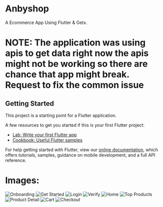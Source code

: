# Anbyshop

A Ecommerce App Using Flutter & Getx.

# NOTE: The application was using apis to get data right now the apis might not be working so there are chance that app might break. Request to fix the common issue

## Getting Started

This project is a starting point for a Flutter application.

A few resources to get you started if this is your first Flutter project:

- [Lab: Write your first Flutter app](https://flutter.dev/docs/get-started/codelab)
- [Cookbook: Useful Flutter samples](https://flutter.dev/docs/cookbook)

For help getting started with Flutter, view our
[online documentation](https://flutter.dev/docs), which offers tutorials,
samples, guidance on mobile development, and a full API reference.

# Images:

![Onboarding](https://github.com/abhishekdana1999/FlutterAnbyShop/blob/master/assets/Screenshot_2021_0202_140234.jpg)
![Get Started](https://github.com/abhishekdana1999/FlutterAnbyShop/blob/master/assets/Screenshot_2021_0202_140243.jpg)
![Login](https://github.com/abhishekdana1999/FlutterAnbyShop/blob/master/assets/Screenshot_2021_0202_140249.jpg)
![Verify](https://github.com/abhishekdana1999/FlutterAnbyShop/blob/master/assets/Screenshot_2021_0202_140308.jpg)
![Home](https://github.com/abhishekdana1999/FlutterAnbyShop/blob/master/assets/Screenshot_2021_0202_140319.jpg)
![Top Products](https://github.com/abhishekdana1999/FlutterAnbyShop/blob/master/assets/Screenshot_2021_0202_140330.jpg)
![Product Detail](https://github.com/abhishekdana1999/FlutterAnbyShop/blob/master/assets/Screenshot_2021_0202_140343.jpg)
![Cart](https://github.com/abhishekdana1999/FlutterAnbyShop/blob/master/assets/Screenshot_2021_0202_140353.jpg)
![Checkout](https://github.com/abhishekdana1999/FlutterAnbyShop/blob/master/assets/Screenshot_2021_0202_140401.jpg)
